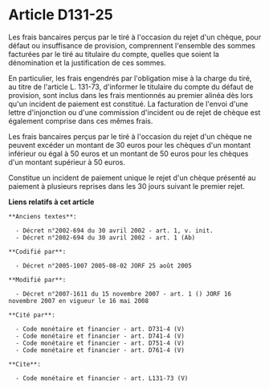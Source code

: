 # Article D131-25

Les frais bancaires perçus par le tiré à l'occasion du rejet d'un chèque, pour défaut ou insuffisance de provision,
comprennent l'ensemble des sommes facturées par le tiré au titulaire du compte, quelles que soient la dénomination et la
justification de ces sommes. 

En particulier, les frais engendrés par l'obligation mise à la charge du tiré, au titre de l'article L. 131-73, d'informer le
titulaire du compte du défaut de provision, sont inclus dans les frais mentionnés au premier alinéa dès lors qu'un incident
de paiement est constitué. La facturation de l'envoi d'une lettre d'injonction ou d'une commission d'incident ou de rejet de
chèque est également comprise dans ces mêmes frais. 

Les frais bancaires perçus par le tiré à l'occasion du rejet d'un chèque ne peuvent excéder un montant de 30 euros pour les
chèques d'un montant inférieur ou égal à 50 euros et un montant de 50 euros pour les chèques d'un montant supérieur à 50
euros. 

Constitue un incident de paiement unique le rejet d'un chèque présenté au paiement à plusieurs reprises dans les 30 jours
suivant le premier rejet.

**Liens relatifs à cet article**

	**Anciens textes**:

	  - Décret n°2002-694 du 30 avril 2002 - art. 1, v. init.
	  - Décret n°2002-694 du 30 avril 2002 - art. 1 (Ab)

	**Codifié par**:

	  - Décret n°2005-1007 2005-08-02 JORF 25 août 2005

	**Modifié par**:

	  - Décret n°2007-1611 du 15 novembre 2007 - art. 1 () JORF 16 novembre 2007 en vigueur le 16 mai 2008

	**Cité par**:

	  - Code monétaire et financier - art. D731-4 (V)
	  - Code monétaire et financier - art. D741-4 (V)
	  - Code monétaire et financier - art. D751-4 (V)
	  - Code monétaire et financier - art. D761-4 (V)

	**Cite**:

	  - Code monétaire et financier - art. L131-73 (V)

